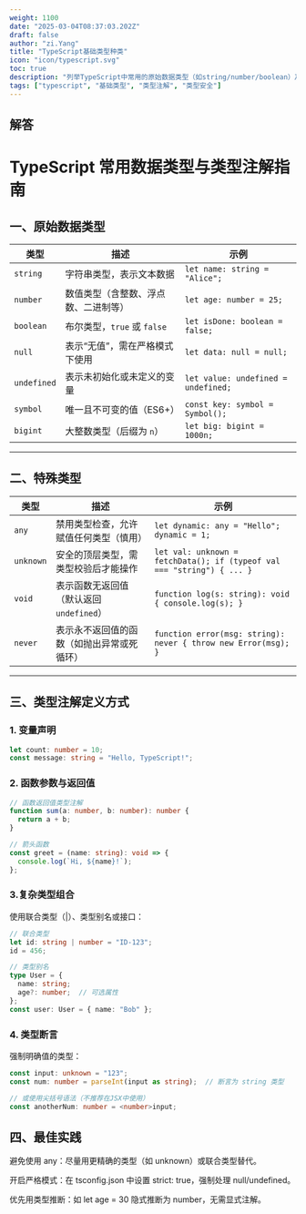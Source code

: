 ```yaml
---
weight: 1100
date: "2025-03-04T08:37:03.202Z"
draft: false
author: "zi.Yang"
title: "TypeScript基础类型种类"
icon: "icon/typescript.svg"
toc: true
description: "列举TypeScript中常用的原始数据类型（如string/number/boolean）及其特殊类型（any/unknown）。如何通过类型注解明确定义变量类型？"
tags: ["typescript", "基础类型", "类型注解", "类型安全"]
---
```


## 解答

# TypeScript 常用数据类型与类型注解指南

## 一、原始数据类型

| 类型           | 描述                                     | 示例                          |
|----------------|----------------------------------------|-------------------------------|
| `string`       | 字符串类型，表示文本数据                   | `let name: string = "Alice";` |
| `number`       | 数值类型（含整数、浮点数、二进制等）         | `let age: number = 25;`       |
| `boolean`      | 布尔类型，`true` 或 `false`              | `let isDone: boolean = false;`|
| `null`         | 表示“无值”，需在严格模式下使用             | `let data: null = null;`      |
| `undefined`    | 表示未初始化或未定义的变量                 | `let value: undefined = undefined;` |
| `symbol`       | 唯一且不可变的值（ES6+）                 | `const key: symbol = Symbol();` |
| `bigint`       | 大整数类型（后缀为 `n`）                 | `let big: bigint = 1000n;`    |

---

## 二、特殊类型

| 类型          | 描述                                                                 | 示例                                      |
|-------------|--------------------------------------------------------------------|------------------------------------------|
| `any`       | 禁用类型检查，允许赋值任何类型（慎用）                             | `let dynamic: any = "Hello"; dynamic = 1;` |
| `unknown`   | 安全的顶层类型，需类型校验后才能操作                               | `let val: unknown = fetchData(); if (typeof val === "string") { ... }` |
| `void`      | 表示函数无返回值（默认返回 `undefined`）                          | `function log(s: string): void { console.log(s); }` |
| `never`     | 表示永不返回值的函数（如抛出异常或死循环）                         | `function error(msg: string): never { throw new Error(msg); }` |

---

## 三、类型注解定义方式

### 1. 变量声明

```typescript
let count: number = 10;
const message: string = "Hello, TypeScript!";
```

### 2. 函数参数与返回值

```typescript
// 函数返回值类型注解
function sum(a: number, b: number): number {
  return a + b;
}

// 箭头函数
const greet = (name: string): void => {
  console.log(`Hi, ${name}!`);
};
```

### 3.复杂类型组合

使用联合类型（|）、类型别名或接口：

```typescript
// 联合类型
let id: string | number = "ID-123";
id = 456;

// 类型别名
type User = {
  name: string;
  age?: number;  // 可选属性
};
const user: User = { name: "Bob" };
```

### 4. 类型断言

强制明确值的类型：

```typescript
const input: unknown = "123";
const num: number = parseInt(input as string);  // 断言为 string 类型

// 或使用尖括号语法（不推荐在JSX中使用）
const anotherNum: number = <number>input;
```

## 四、最佳实践

避免使用 any：尽量用更精确的类型（如 unknown）或联合类型替代。

开启严格模式：在 tsconfig.json 中设置 strict: true，强制处理 null/undefined。

优先用类型推断：如 let age = 30 隐式推断为 number，无需显式注解。
